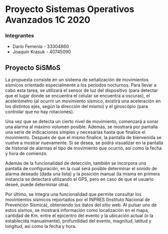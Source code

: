 # Proyecto Sistemas Operativos Avanzados 1C 2020

### Integrantes

- Darío Femenía - 33304860
- Joaquín Krasuk - 40745090

## Proyecto SiSMoS

La propuesta consiste en un sistema de señalización de movimientos sísmicos orientado especialmente a los periodos nocturnos. Para llevar a cabo esta tarea, se utilizará el sensor de luz del dispositivo (para detectar que el lugar donde se encuentra el celular se encuentra a oscuras), el acelerómetro (al ocurrir un movimiento sísmico, existirá una aceleración en los distintos ejes, según la dirección del mismo) y el giroscópio (para controlar que no hay rotaciones).

Una vez que se detecta un cierto nivel de movimiento, comenzará a sonar una alarma al máximo volumen posible. Además, se mostrará por pantalla una serie de indicaciones simples y necesarias hasta que finalice el movimiento. Después de que el mismo finalice, la pantalla de bienvenida se vuelve a mostrar nuevamente. Si se desea, se podrá visualizar en la pantalla de historial de alarmas el tipo de movimiento que ocurrió, así como la fecha y hora de comienzo.

Además de la funcionalidad de detección, también se incorpora una pantalla de configuración, en la cual será posible determinar el sonido de alarma deseado (dada una lista) y la posición manual (la misma en primera instancia se detectará utilizando el GPS, pero en caso de que el usuario deseé, puede determinar otra).

Por último, se integra una funcionalidad que permite consultar los movimientos sísmicos reportados por el INPRES (Instituto Nacional de Prevención Sísmica), obteniendo los datos del sitio web. Al pulsar uno de estos sismos, se mostrará información como localización en el mapa, cantidad de Km. entre el epicentro del evento y la ubicación actual (o la establecida manualmente), profundidad del evento, magnitud, latitud y longitud, así como la fecha y hora.
